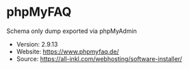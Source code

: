 # phpMyFAQ

Schema only dump exported via phpMyAdmin

- Version: 2.9.13
- Website: https://www.phpmyfaq.de/
- Source: https://all-inkl.com/webhosting/software-installer/
